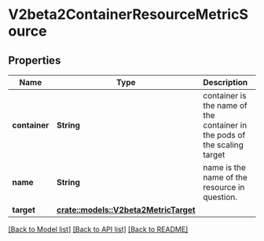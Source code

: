 # V2beta2ContainerResourceMetricSource

## Properties

Name | Type | Description | Notes
------------ | ------------- | ------------- | -------------
**container** | **String** | container is the name of the container in the pods of the scaling target | 
**name** | **String** | name is the name of the resource in question. | 
**target** | [**crate::models::V2beta2MetricTarget**](v2beta2.MetricTarget.md) |  | 

[[Back to Model list]](../README.md#documentation-for-models) [[Back to API list]](../README.md#documentation-for-api-endpoints) [[Back to README]](../README.md)


